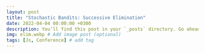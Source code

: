 ```yaml
---
layout: post
title: "Stochastic Bandits: Successive Elimination"
date: 2022-04-04 00:00:00 +0300
description: You’ll find this post in your `_posts` directory. Go ahead and edit it and re-build the site to see your changes. # Add post description (optional)
img: elim.webp # Add image post (optional)
tags: [Js, Conference] # add tag
---
```


